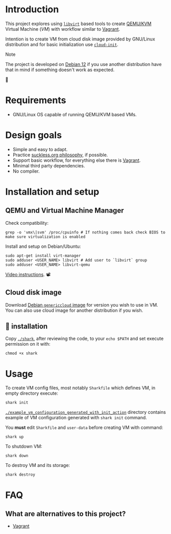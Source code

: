 # Introduction

This project explores using [`libvirt`](https://libvirt.org/) based tools to create [QEMU/KVM](https://www.youtube.com/watch?v=BgZHbCDFODk) Virtual Machine (*VM*) with workflow similar to [Vagrant](https://en.wikipedia.org/wiki/Vagrant_(software)).

Intention is to create VM from cloud disk image provided by GNU/Linux distribution and for basic initialization use [`cloud-init`](https://cloudinit.readthedocs.io/en/latest/).

> [!NOTE]
> The project is developed on [Debian 12](https://www.debian.org/) if you use another distribution have that in mind if something doesn't work as expected.

🦈

# Requirements

- GNU/Linux OS capable of running QEMU/KVM based VMs.

# Design goals

- Simple and easy to adapt.
- Practice [suckless.org philosophy](https://suckless.org/philosophy/), if possible.
- Support basic workflow, for everything else there is [Vagrant](https://en.wikipedia.org/wiki/Vagrant_(software)).
- Minimal third party dependencies.
- No compiler.

# Installation and setup

## QEMU and Virtual Machine Manager

Check compatibility:

    grep -o 'vmx\|svm' /proc/cpuinfo # If nothing comes back check BIOS to make sure virtualization is enabled

Install and setup on Debian/Ubuntu:

    sudo apt-get install virt-manager
    sudo adduser <USER_NAME> libvirt # Add user to `libvirt` group
    sudo adduser <USER_NAME> libvirt-qemu

[Video instructions](https://www.youtube.com/watch?v=ozYKkaVK0_A). 📽️

## Cloud disk image

Download [Debian `genericcloud` image](https://cdimage.debian.org/images/cloud/) for version you wish to use in VM. You can also use cloud image for another distribution if you wish.

## 🦈 installation

Copy [`./shark`](shark), after reviewing the code, to your `echo $PATH` and set execute permission on it with:

    chmod +x shark

# Usage

To create VM config files, most notably `Sharkfile` which defines VM, in empty directory execute:

    shark init

[`./example_vm_configuration_generated_with_init_action`](example_vm_configuration_generated_with_init_action) directory contains example of VM configuration generated with `shark init` command.

You **must** edit `Sharkfile` and `user-data` before creating VM with command:

    shark up

To shutdown VM:

    shark down

To destroy VM and its storage:

    shark destroy

# FAQ

## What are alternatives to this project?

- [Vagrant](https://en.wikipedia.org/wiki/Vagrant_(software))

